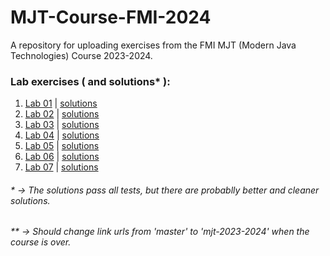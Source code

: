 # MJT-Course-FMI-2024
A repository for uploading exercises from the FMI MJT (Modern Java Technologies) Course 2023-2024.

### Lab exercises ( and solutions* ):
1. <a href="https://github.com/fmi/java-course/tree/master/01-intro-to-java/lab">Lab 01</a> | <a href="https://github.com/asen-krasimirov/MJT-Course-2024/tree/main/labs/Week01/src">solutions</a> </br>
2. <a href="https://github.com/fmi/java-course/tree/master/02-oop-in-java-i/lab">Lab 02</a> | <a href="https://github.com/asen-krasimirov/MJT-Course-2024/tree/main/labs/Week02/src">solutions</a> </br>
3. <a href="https://github.com/fmi/java-course/tree/master/03-oop-in-java-ii/lab">Lab 03</a> | <a href="https://github.com/asen-krasimirov/MJT-Course-2024/tree/main/labs/Week03/src">solutions</a> </br>
4. <a href="https://github.com/fmi/java-course/tree/master/04-collections-clean-code/lab">Lab 04</a> | <a href="https://github.com/asen-krasimirov/MJT-Course-2024/tree/main/labs/Week04/src">solutions</a> </br>
5. <a href="https://github.com/fmi/java-course/tree/master/05-generics/lab">Lab 05</a> | <a href="https://github.com/asen-krasimirov/MJT-Course-2024/tree/main/labs/Week05/src">solutions</a> </br>
6. <a href="https://github.com/fmi/java-course/tree/master/06-unit-testing-and-mocking/lab">Lab 06</a> | <a href="https://github.com/asen-krasimirov/MJT-Course-2024/tree/main/labs/Week06/">solutions</a> </br>
7. <a href="https://github.com/fmi/java-course/tree/master/07-io-streams-and-files/lab">Lab 07</a> | <a href="https://github.com/asen-krasimirov/MJT-Course-2024/tree/main/labs/Week07/">solutions</a> </br>
###### * -> The solutions pass all tests, but there are probablly better and cleaner solutions.
###### ** -> Should change link urls from 'master' to 'mjt-2023-2024' when the course is over.
